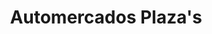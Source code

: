 ---
title: "Automercados Plaza's"
url: /caracas/automercados-plazas-av-principal-de-alto-prado/
shop: Supermarkt
---
